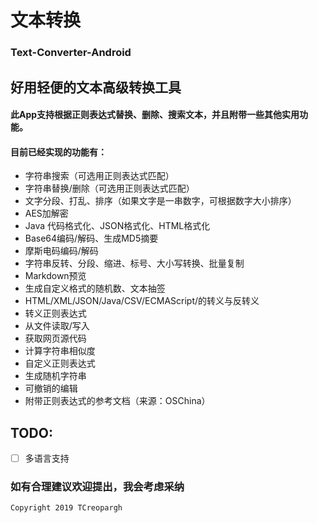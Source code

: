 # 文本转换
### Text-Converter-Android
## 好用轻便的文本高级转换工具
#### 此App支持根据正则表达式替换、删除、搜索文本，并且附带一些其他实用功能。
#### 目前已经实现的功能有：

 * 字符串搜索（可选用正则表达式匹配）
 * 字符串替换/删除（可选用正则表达式匹配）
 * 文字分段、打乱、排序（如果文字是一串数字，可根据数字大小排序）
 * AES加解密
 * Java 代码格式化、JSON格式化、HTML格式化
 * Base64编码/解码、生成MD5摘要
 * 摩斯电码编码/解码
 * 字符串反转、分段、缩进、标号、大小写转换、批量复制
 * Markdown预览
 * 生成自定义格式的随机数、文本抽签
 * HTML/XML/JSON/Java/CSV/ECMAScript/的转义与反转义
 * 转义正则表达式
 * 从文件读取/写入
 * 获取网页源代码
 * 计算字符串相似度
 * 自定义正则表达式
 * 生成随机字符串
 * 可撤销的编辑
 * 附带正则表达式的参考文档（来源：OSChina）

## TODO:
- [ ] 多语言支持
### 如有合理建议欢迎提出，我会考虑采纳

```
Copyright 2019 TCreopargh
```
